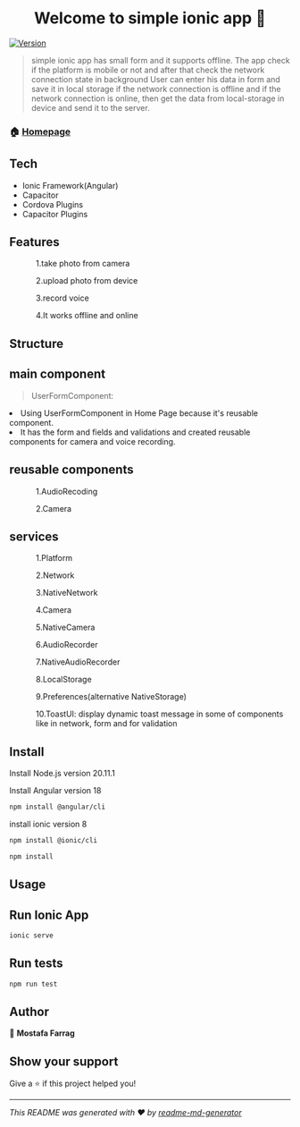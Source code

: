 <h1 align="center">Welcome to simple ionic app 👋</h1>
<p>
  <a href="https://www.npmjs.com/package/simple ionic app" target="_blank">
    <img alt="Version" src="https://img.shields.io/npm/v/simple ionic app.svg">
  </a>


</p>

> simple ionic app has small form and it supports offline.
> The app check if the platform is mobile or not and after that check the network connection state in background
> User can enter his data in form and save it in local storage if the network connection is offline and if the network connection is online, then get the data from local-storage in device and send it to the server.

### 🏠 [Homepage](https://ionicframework.com/)

## Tech
<ul>
<li>Ionic Framework(Angular)</li>
<li>Capacitor</li>
<li>Cordova Plugins</li>
<li>Capacitor Plugins</li>
</ul>

## Features
<ul>
<ol>1.take photo from camera</ol>
<ol>2.upload photo from device</ol>
<ol>3.record voice</ol>
<ol>4.It works offline and online</ol>
</ul>

## Structure

## main component
> UserFormComponent:
<li> Using UserFormComponent in Home Page because it's reusable component. </li>
<li> It has the form and fields and validations and created reusable components for camera and voice recording.</li>

## reusable components
<ul>
<ol>1.AudioRecoding</ol>
<ol>2.Camera</ol>
</ul>

## services
<ul>
<ol>1.Platform</ol>
<ol>2.Network</ol>
<ol>3.NativeNetwork</ol>
<ol>4.Camera</ol>
<ol>5.NativeCamera</ol>
<ol>6.AudioRecorder</ol>
<ol>7.NativeAudioRecorder</ol>
<ol>8.LocalStorage</ol>
<ol>9.Preferences(alternative NativeStorage)</ol>
<ol>10.ToastUI: display dynamic toast message in some of components like in network, form and for validation</ol>
</ul>

## Install

Install Node.js version  20.11.1

Install Angular version 18
```sh
npm install @angular/cli
```


install ionic version 8
```sh
npm install @ionic/cli
```


```sh
npm install
```

## Usage

## Run Ionic App

```sh
ionic serve
```

## Run tests

```sh
npm run test
```

## Author

👤 **Mostafa Farrag**


## Show your support

Give a ⭐️ if this project helped you!

***
_This README was generated with ❤️ by [readme-md-generator](https://github.com/kefranabg/readme-md-generator)_
